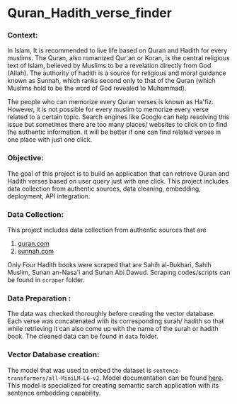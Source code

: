 # Quran_Hadith_verse_finder

### **Context:** <br/>

In Islam, It is recommended to live life based on Quran and Hadith for every muslims. The Quran, also romanized Qur'an or Koran, is the central religious text of Islam, believed by Muslims to be a revelation directly from God (Allah). The authority of hadith is a source for religious and moral guidance known as Sunnah, which ranks second only to that of the Quran (which Muslims hold to be the word of God revealed to Muhammad).

The people who can memorize every Quran verses is known as Ha'fiz. However, it is not possible for every muslim to memorize every verse related to a certain topic. Search engines like Google can help resolving this issue but sometimes there are too many places/ websites to click on to find the authentic information. it will be better if one can find related verses in one place with just one click.

### **Objective:**

The goal of this project is to build an application that can retrieve Quran and Hadith verses based on user query just with one click. This project includes data collection from authentic sources, data cleaning, embedding, deployment, API integration.

### **Data Collection:**

This project includes data collection from authentic sources that are 
1. [quran.com](https://quran.com/)
2. [sunnah.com](https://sunnah.com/)

Only Four Hadith books were scraped that are Sahih al-Bukhari, Sahih Muslim, Sunan an-Nasa'i and Sunan Abi Dawud. Scraping codes/scripts can be found in `scraper` folder.

### **Data Preparation :** <br/>

The data was checked thoroughly before creating the vector database. Each verse was concatenated with its corresponding surah/ hadith so that while retrieving it can also come up with the name of the surah or hadith book. The cleaned data can be found in `data` folder.

### **Vector Database creation:**

The model that was used to embed the dataset is `sentence-transformers/all-MiniLM-L6-v2`. Model documentation can be found [here](https://huggingface.co/sentence-transformers/all-MiniLM-L6-v2). This model is specialized for creating semantic sarch application with its sentence embedding capability.
